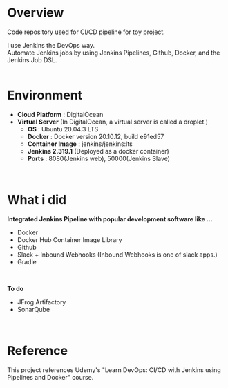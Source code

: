 # Overview
Code repository used for CI/CD pipeline for toy project.    

I use Jenkins the DevOps way.  
Automate Jenkins jobs by using Jenkins Pipelines, Github, Docker, and the Jenkins Job DSL.  
<br>

# Environment
- **Cloud Platform** : DigitalOcean
- **Virtual Server** (In DigitalOcean, a virtual server is called a droplet.)
  - **OS** : Ubuntu 20.04.3 LTS
  - **Docker** : Docker version 20.10.12, build e91ed57
  - **Container Image** : jenkins/jenkins:lts
  - **Jenkins 2.319.1** (Deployed as a docker container)
  - **Ports** : 8080(Jenkins web), 50000(Jenkins Slave)
<br>

# What i did
**Integrated Jenkins Pipeline with popular development software like ...**
- Docker
- Docker Hub Container Image Library
- Github
- Slack + Inbound Webhooks (Inbound Webhooks is one of slack apps.)
- Gradle
<br>

**To do**
- JFrog Artifactory
- SonarQube
<br>

# Reference
This project references Udemy's "Learn DevOps: CI/CD with Jenkins using Pipelines and Docker" course.
